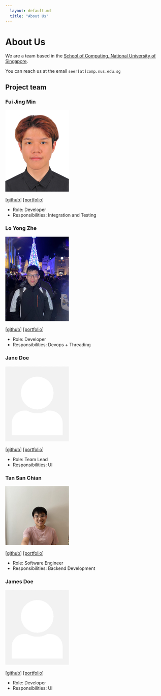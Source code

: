 ```yaml
---
  layout: default.md
  title: "About Us"
---
```


# About Us

We are a team based in the [School of Computing, National University of Singapore](http://www.comp.nus.edu.sg).

You can reach us at the email `seer[at]comp.nus.edu.sg`

## Project team

### Fui Jing Min

<img src="images/fui03.png" width="200px">

[[github](https://github.com/fui03)]
[[portfolio](team/johndoe.md)]

* Role: Developer
* Responsibilities: Integration and Testing

### Lo Yong Zhe

<img src="images/Reallyeasy1.png" width="200px">

[[github](https://github.com/Reallyeasy1)]
[[portfolio](team/Reallyeasy1.md)]

* Role: Developer
* Responsibilities: Devops + Threading 


### Jane Doe

<img src="images/johndoe.png" width="200px">

[[github](http://github.com/johndoe)]
[[portfolio](team/johndoe.md)]

* Role: Team Lead
* Responsibilities: UI

### Tan San Chian

<img src="images/tansanchian.png" width="200px">

[[github](http://github.com/tansanchian)]
[[portfolio](team/johndoe.md)]

* Role: Software Engineer
* Responsibilities: Backend Development

### James Doe

<img src="images/johndoe.png" width="200px">

[[github](http://github.com/johndoe)]
[[portfolio](team/johndoe.md)]

* Role: Developer
* Responsibilities: UI
